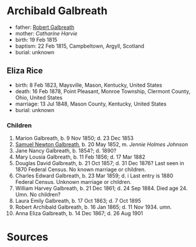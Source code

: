# Archibald Galbreath 

- father: [Robert Galbreath](galbreath-robert-1778.md)
- mother: *Catharine Harvie*
- birth: 19 Feb 1815
- baptism: 22 Feb 1815, Campbeltown, Argyll, Scotland
- burial: unknown

## Eliza Rice

- birth: 8 Feb 1823, Maysville, Mason, Kentucky, United States
- death: 16 Feb 1878, Point Pleasant, Monroe Township, Clermont County, Ohio, United States
- marriage: 13 Jul 1848, Mason County, Kentucky, United States
- burial: unknown

### Children

1. Marion Galbreath, b. 9 Nov 1850; d. 23 Dec 1853
2. [Samuel Newton Galbreath](galbreath-samuel-newton-1852.md), b. 20 May 1852, m. *Jennie Holmes Johnson*
3. Jane Nancy Galbreath, b. 1854?; d. 1890?
4. Mary Lousia Galbreath, b. 11 Feb 1856; d. 17 Mar 1882
5. Douglas David Galbreath, b. 21 Oct 1857; d. 31 Dec 1876? Last seen in 1870 Federal Census.  No known marriage or children.
6. Charles Edward Galbreath, b. 23 Mar 1859; d. i Last entry is 1880 Federal Census. Unknown marriage or children.
7. William Harvey Galbreath, b. 21 Dec 1861; d. 24 Sep 1884. Died age 24. Umn. No children?
8. Laura Emily Galbreath, b. 17 Oct 1863; d. 7 Oct 1895
9. Robert Archibald Galbreath, b. 16 Jan 1865; d. 11 Nov 1934. umn.
10. Anna Eliza Galbreath, b. 14 Dec 1867; d. 26 Aug 1901

# Sources

